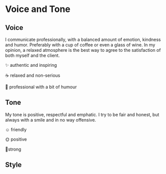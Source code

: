 # Voice and Tone

## Voice

I communicate professionally, with a balanced amount of emotion, kindness and humor. Preferably with a cup of coffee or even a glass of wine. In my opinion, a relaxed atmosphere is the best way to agree to the satisfaction of both myself and the client.

✨ authentic and inspiring

☕️ relaxed and non-serious 

🤝 professional with a bit of humour

## Tone

My tone is positive, respectful and emphatic. I try to be fair and honest, but always with a smile and in no way offensive.

☺️ friendly

🌞 positive

💪strong

## Style
